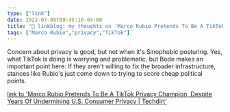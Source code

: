 ```yaml
---
type: ["link"]
date: 2022-07-08T09:45:10-04:00
title: "🔗 linkblog: my thoughts on 'Marco Rubio Pretends To Be A TikTok Privacy Champion, Despite Years Of Undermining U.S. Consumer Privacy | Techdirt'"
tags: ["Marco Rubio","privacy","TikTok"]
---
```

Concern about privacy is good, but not when it's Sinophobic posturing. Yes, what TikTok is doing is worrying and problematic, but Bode makes an important point here: If they aren't willing to fix the broader infrastructure, stances like Rubio's just come down to trying to score cheap political points.
 

[link to 'Marco Rubio Pretends To Be A TikTok Privacy Champion, Despite Years Of Undermining U.S. Consumer Privacy | Techdirt'](https://www.techdirt.com/2022/07/08/marco-rubio-pretends-to-be-a-tiktok-privacy-champion-despite-years-of-undermining-u-s-consumer-privacy/)

